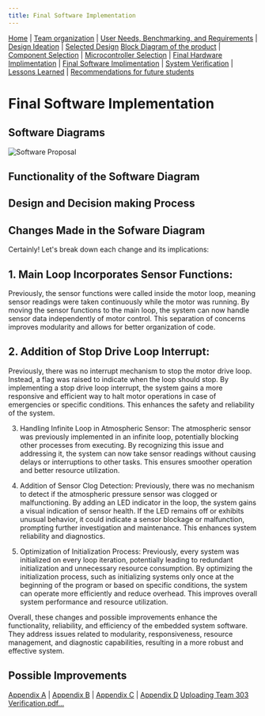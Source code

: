 ```yaml
---
title: Final Software Implementation
--- 
```

[Home](/index.md) | [Team organization](/Team_organization.md) | [User Needs, Benchmarking, and Requirements](/User_Needs_Benchmarking_Requirements.md) | [Design Ideation](/Design_Ideation.md) | [Selected Design](/Selected_Design.md) 
[Block Diagram of the product](/Block_Diagram_of_the_product.md) | [Component Selection](/Component_Selection.md) | [Microcontroller Selection](/Microcontroller_Selection.md) | [Final Hardware Implimentation](/Final_Hardware_Implementation.md) | [Final Software Implimentation](/Software_Proposal.md) | [System Verification](/System_Verification.md) | [Lessons Learned](/Lessons_Learned.md) | [Recommendations for future students](/Recommendations_for_future_students.md)

# Final Software Implementation
## Software Diagrams

![Software Proposal](https://github.com/EGR314-Spring2024-Team303/EGR314-Spring2024-Team303.github.io/assets/156623314/8b8b9f04-f935-40db-9e36-a7f8a398150d)
## Functionality of the Software Diagram
## Design and Decision making Process
## Changes Made in the Sofware Diagram

Certainly! Let's break down each change and its implications:

## 1. Main Loop Incorporates Sensor Functions:
Previously, the sensor functions were called inside the motor loop, meaning sensor readings were taken continuously while the motor was running. By moving the sensor functions to the main loop, the system can now handle sensor data independently of motor control. This separation of concerns improves modularity and allows for better organization of code.

## 2. Addition of Stop Drive Loop Interrupt:
Previously, there was no interrupt mechanism to stop the motor drive loop. Instead, a flag was raised to indicate when the loop should stop. By implementing a stop drive loop interrupt, the system gains a more responsive and efficient way to halt motor operations in case of emergencies or specific conditions. This enhances the safety and reliability of the system.

3. Handling Infinite Loop in Atmospheric Sensor:
The atmospheric sensor was previously implemented in an infinite loop, potentially blocking other processes from executing. By recognizing this issue and addressing it, the system can now take sensor readings without causing delays or interruptions to other tasks. This ensures smoother operation and better resource utilization.

4. Addition of Sensor Clog Detection:
Previously, there was no mechanism to detect if the atmospheric pressure sensor was clogged or malfunctioning. By adding an LED indicator in the loop, the system gains a visual indication of sensor health. If the LED remains off or exhibits unusual behavior, it could indicate a sensor blockage or malfunction, prompting further investigation and maintenance. This enhances system reliability and diagnostics.

5. Optimization of Initialization Process:
Previously, every system was initialized on every loop iteration, potentially leading to redundant initialization and unnecessary resource consumption. By optimizing the initialization process, such as initializing systems only once at the beginning of the program or based on specific conditions, the system can operate more efficiently and reduce overhead. This improves overall system performance and resource utilization.

Overall, these changes and possible improvements enhance the functionality, reliability, and efficiency of the embedded system software. They address issues related to modularity, responsiveness, resource management, and diagnostic capabilities, resulting in a more robust and effective system.
## Possible Improvements


[Appendix A](/Appendix_A.md) | [Appendix B](/Appendix_B.md) | [Appendix C](/Appendix_C.md) | [Appendix D](/Appendix_D.md)
[Uploading Team 303 Verification.pdf…]()

